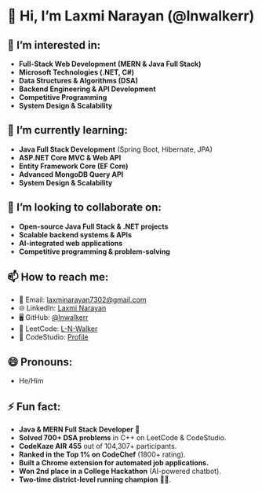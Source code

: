 # 👋 Hi, I’m Laxmi Narayan (@lnwalkerr)

## 👀 I’m interested in:
- **Full-Stack Web Development (MERN & Java Full Stack)**
- **Microsoft Technologies (.NET, C#)**
- **Data Structures & Algorithms (DSA)**
- **Backend Engineering & API Development**
- **Competitive Programming**
- **System Design & Scalability**

## 🌱 I’m currently learning:
- **Java Full Stack Development** (Spring Boot, Hibernate, JPA)
- **ASP.NET Core MVC & Web API**
- **Entity Framework Core (EF Core)**
- **Advanced MongoDB Query API**
- **System Design & Scalability**

## 💞️ I’m looking to collaborate on:
- **Open-source Java Full Stack & .NET projects**
- **Scalable backend systems & APIs**
- **AI-integrated web applications**
- **Competitive programming & problem-solving**

## 📫 How to reach me:
- 📧 Email: [laxminarayan7302@gmail.com](mailto:laxminarayan7302@gmail.com)
- 🌐 LinkedIn: [Laxmi Narayan](https://www.linkedin.com/in/laxmi-narayan-bb3394292/)
- 🖥️ GitHub: [@lnwalkerr](https://github.com/lnwalker)
- 🔗 LeetCode: [L-N-Walker](https://leetcode.com/u/L-N-Walker/)
- 🔗 CodeStudio: [Profile](https://www.naukri.com/code360/profile/7e736518-dc68-4a07-9a77-f8e9103b6290)

## 😄 Pronouns:
- He/Him

## ⚡ Fun fact:
- **Java & MERN Full Stack Developer** 🚀  
- **Solved 700+ DSA problems** in C++ on LeetCode & CodeStudio.  
- **CodeKaze AIR 455** out of 104,307+ participants.  
- **Ranked in the Top 1% on CodeChef** (1800+ rating).  
- **Built a Chrome extension for automated job applications.**  
- **Won 2nd place in a College Hackathon** (AI-powered chatbot).  
- **Two-time district-level running champion** 🏃‍♂️.  
